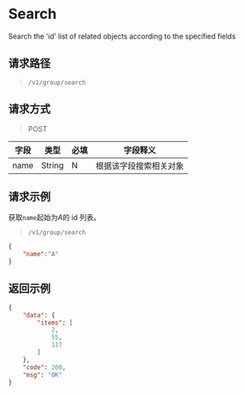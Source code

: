 # Search

Search the 'id' list of related objects according to the specified fields

## 请求路径

> `/v1/group/search`

## 请求方式

> POST

| 字段     | 类型   | 必填 | 字段释义                                                 |
| -------- | ------ | ---- | -------------------------------------------------------- |
| name  | String    | N    | 根据该字段搜索相关对象 |


## 请求示例

获取`name`起始为*A*的 id 列表。

> `/v1/group/search`

```json
{
    "name":"A"
}
```

## 返回示例

```json
{
    "data": {
        "items": [
            2,
            55,
            117
        ]
    },
    "code": 200,
    "msg": "OK"
}
```